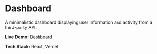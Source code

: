 # Dashboard
A minimalistic dashboard displaying user information and activity from a third-party API. 

**Live Demo:** [Dashboard](https://dashboardproj.vercel.app/)

**Tech Stack:** React, Vercel
